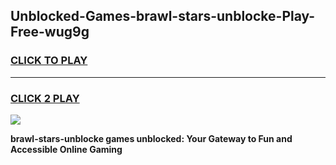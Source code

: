
## Unblocked-Games-brawl-stars-unblocke-Play-Free-wug9g
<h3>
<a href="https://premium76.site?title=brawl-stars-unblocke&ref=12A">CLICK TO PLAY</a></h3>
<hr>

<h3>
<a href="https://premium76.site?title=brawl-stars-unblocke&ref=12A">CLICK 2 PLAY</a>
  
</h3>

<a href="https://premium76.site?title=brawl-stars-unblocke&ref=12A"><img src="https://clearcache.store/games.png"></a>


**brawl-stars-unblocke games unblocked: Your Gateway to Fun and Accessible Online Gaming**
